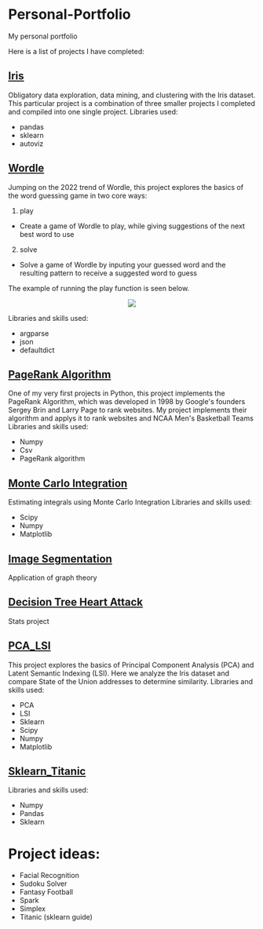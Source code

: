 # Personal-Portfolio
My personal portfolio

Here is a list of projects I have completed:

## [Iris](https://github.com/zach-chase/Personal-Portfolio/tree/main/Iris)
Obligatory data exploration, data mining, and clustering with the Iris dataset. This particular project is a combination of three smaller projects I completed and compiled into one single project. Libraries used:
* pandas
* sklearn
* autoviz

## [Wordle](https://github.com/zach-chase/Personal-Portfolio/tree/main/Wordle)
Jumping on the 2022 trend of Wordle, this project explores the basics of the word guessing game in two core ways:
1. play
* Create a game of Wordle to play, while giving suggestions of the next best word to use
2. solve
* Solve a game of Wordle by inputing your guessed word and the resulting pattern to receive a suggested word to guess

The example of running the play function is seen below.


<p align="center">
  <img src="https://user-images.githubusercontent.com/65054541/156868304-59d789dd-c58c-40f4-8f26-3b3fce6008cf.gif" />
</p>

Libraries and skills used:
* argparse
* json
* defaultdict


## [PageRank Algorithm](https://github.com/zach-chase/Personal-Portfolio/blob/main/PageRank/PageRank.ipynb)
One of my very first projects in Python, this project implements the PageRank Algorithm, which was developed in 1998 by Google's founders Sergey Brin and Larry Page to rank websites. My project implements their algorithm and applys it to rank websites and NCAA Men's Basketball Teams
Libraries and skills used:
* Numpy
* Csv
* PageRank algorithm

## [Monte Carlo Integration](https://github.com/zach-chase/Personal-Portfolio/tree/main/MonteCarloIntegration)
Estimating integrals using Monte Carlo Integration
Libraries and skills used:
* Scipy
* Numpy
* Matplotlib

## [Image Segmentation](https://github.com/zach-chase/Personal-Portfolio/tree/main/ImageSegmentation)
Application of graph theory

## [Decision Tree Heart Attack](https://github.com/zach-chase/Personal-Portfolio/tree/main/Decision_Tree_Heart_Attack)
Stats project

## [PCA_LSI](https://github.com/zach-chase/Personal-Portfolio/tree/main/PCA_LSI)
This project explores the basics of Principal Component Analysis (PCA) and Latent Semantic Indexing (LSI). Here we analyze the Iris dataset and compare State of the Union addresses to determine similarity.
Libraries and skills used:
* PCA
* LSI
* Sklearn
* Scipy
* Numpy
* Matplotlib

## [Sklearn_Titanic](https://github.com/zach-chase/Personal-Portfolio/tree/main/Sklearn_Titanic)
Libraries and skills used:
* Numpy
* Pandas
* Sklearn

# Project ideas:
* Facial Recognition
* Sudoku Solver
* Fantasy Football
* Spark
* Simplex
* Titanic (sklearn guide)
